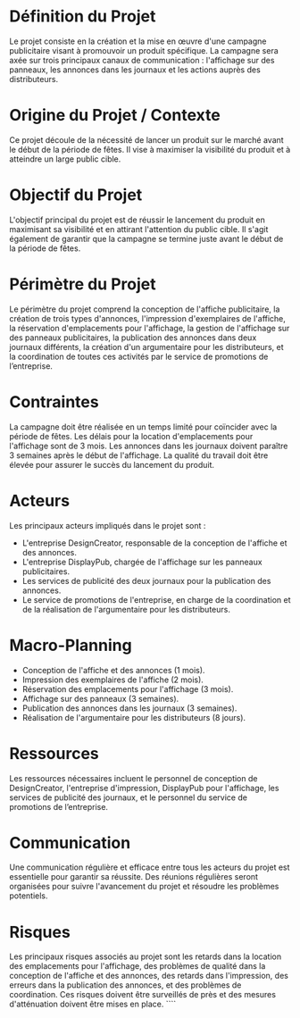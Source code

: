   
# Définition du Projet 
Le projet consiste en la création et la mise en œuvre d'une campagne publicitaire visant à promouvoir un produit spécifique. La campagne sera axée sur trois principaux canaux de communication : l'affichage sur des panneaux, les annonces dans les journaux et les actions auprès des distributeurs. 
# Origine du Projet / Contexte
Ce projet découle de la nécessité de lancer un produit sur le marché avant le début de la période de fêtes. Il vise à maximiser la visibilité du produit et à atteindre un large public cible. 
# Objectif du Projet
L'objectif principal du projet est de réussir le lancement du produit en maximisant sa visibilité et en attirant l'attention du public cible. Il s'agit également de garantir que la campagne se termine juste avant le début de la période de fêtes. 
# Périmètre du Projet
Le périmètre du projet comprend la conception de l'affiche publicitaire, la création de trois types d'annonces, l'impression d'exemplaires de l'affiche, la réservation d'emplacements pour l'affichage, la gestion de l'affichage sur des panneaux publicitaires, la publication des annonces dans deux journaux différents, la création d'un argumentaire pour les distributeurs, et la coordination de toutes ces activités par le service de promotions de l’entreprise. 
# Contraintes
La campagne doit être réalisée en un temps limité pour coïncider avec la période de fêtes. Les délais pour la location d'emplacements pour l'affichage sont de 3 mois. Les annonces dans les journaux doivent paraître 3 semaines après le début de l'affichage. La qualité du travail doit être élevée pour assurer le succès du lancement du produit. 
# Acteurs
Les principaux acteurs impliqués dans le projet sont : 
- L'entreprise DesignCreator, responsable de la conception de l'affiche et des annonces. 
- L'entreprise DisplayPub, chargée de l'affichage sur les panneaux publicitaires. 
- Les services de publicité des deux journaux pour la publication des annonces. 
- Le service de promotions de l'entreprise, en charge de la coordination et de la réalisation de l'argumentaire pour les distributeurs. 
# Macro-Planning
- Conception de l'affiche et des annonces (1 mois).
- Impression des exemplaires de l'affiche (2 mois). 
- Réservation des emplacements pour l'affichage (3 mois).
- Affichage sur des panneaux (3 semaines). 
- Publication des annonces dans les journaux (3 semaines). 
- Réalisation de l'argumentaire pour les distributeurs (8 jours). 
# Ressources
Les ressources nécessaires incluent le personnel de conception de DesignCreator, l'entreprise d'impression, DisplayPub pour l'affichage, les services de publicité des journaux, et le personnel du service de promotions de l’entreprise. 
# Communication
Une communication régulière et efficace entre tous les acteurs du projet est essentielle pour garantir sa réussite. Des réunions régulières seront organisées pour suivre l'avancement du projet et résoudre les problèmes potentiels. 
# Risques
Les principaux risques associés au projet sont les retards dans la location des emplacements pour l'affichage, des problèmes de qualité dans la conception de l'affiche et des annonces, des retards dans l'impression, des erreurs dans la publication des annonces, et des problèmes de coordination. Ces risques doivent être surveillés de près et des mesures d'atténuation doivent être mises en place. ````